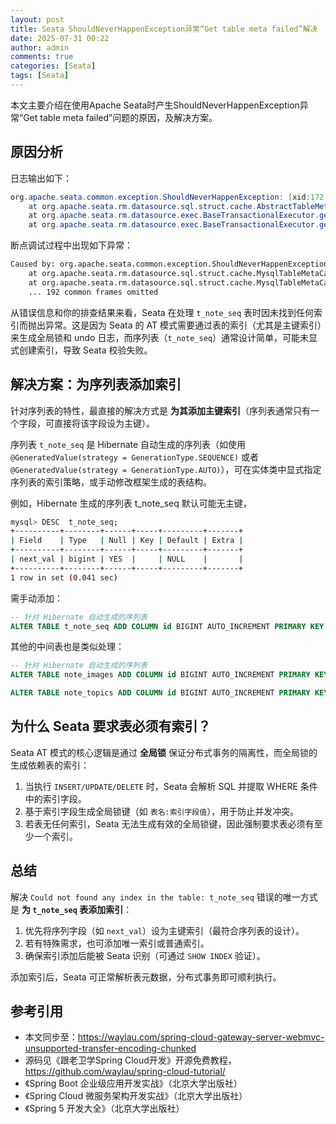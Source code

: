 ```yaml
---
layout: post
title: Seata ShouldNeverHappenException异常“Get table meta failed”解决
date: 2025-07-31 00:22
author: admin
comments: true
categories: [Seata]
tags: [Seata]
---
```


本文主要介绍在使用Apache Seata时产生ShouldNeverHappenException异常“Get table meta failed”问题的原因，及解决方案。

<!-- more -->


## 原因分析

日志输出如下：

```java
org.apache.seata.common.exception.ShouldNeverHappenException: [xid:172.28.192.1:8091:8872768934756659209] Get table meta failed, please check whether the table `t_note_seq` exists.
	at org.apache.seata.rm.datasource.sql.struct.cache.AbstractTableMetaCache.getTableMeta(AbstractTableMetaCache.java:77) ~[seata-all-2.1.0.jar:2.1.0]
	at org.apache.seata.rm.datasource.exec.BaseTransactionalExecutor.getTableMeta(BaseTransactionalExecutor.java:325) ~[seata-all-2.1.0.jar:2.1.0]
	at org.apache.seata.rm.datasource.exec.BaseTransactionalExecutor.getTableMeta(BaseTransactionalExecutor.java:310) ~[seata-all-2.1.0.jar:2.1.0]
```

断点调试过程中出现如下异常：

```bash
Caused by: org.apache.seata.common.exception.ShouldNeverHappenException: Could not found any index in the table: t_note_seq
	at org.apache.seata.rm.datasource.sql.struct.cache.MysqlTableMetaCache.resultSetMetaToSchema(MysqlTableMetaCache.java:186) ~[seata-all-2.1.0.jar:2.1.0]
	at org.apache.seata.rm.datasource.sql.struct.cache.MysqlTableMetaCache.fetchSchema(MysqlTableMetaCache.java:83) ~[seata-all-2.1.0.jar:2.1.0]
	... 192 common frames omitted
```



从错误信息和你的排查结果来看，Seata 在处理 `t_note_seq` 表时因未找到任何索引而抛出异常。这是因为 Seata 的 AT 模式需要通过表的索引（尤其是主键索引）来生成全局锁和 undo 日志，而序列表（`t_note_seq`）通常设计简单，可能未显式创建索引，导致 Seata 校验失败。





## 解决方案：为序列表添加索引

针对序列表的特性，最直接的解决方式是 **为其添加主键索引**（序列表通常只有一个字段，可直接将该字段设为主键）。

序列表 `t_note_seq` 是 Hibernate 自动生成的序列表（如使用 `@GeneratedValue(strategy = GenerationType.SEQUENCE)` 或者 `@GeneratedValue(strategy = GenerationType.AUTO)`），可在实体类中显式指定序列表的索引策略，或手动修改框架生成的表结构。

例如，Hibernate 生成的序列表 t_note_seq 默认可能无主键，


```bash
mysql> DESC  t_note_seq;
+----------+--------+------+-----+---------+-------+
| Field    | Type   | Null | Key | Default | Extra |
+----------+--------+------+-----+---------+-------+
| next_val | bigint | YES  |     | NULL    |       |
+----------+--------+------+-----+---------+-------+
1 row in set (0.041 sec)
```

需手动添加：

```sql
-- 针对 Hibernate 自动生成的序列表
ALTER TABLE t_note_seq ADD COLUMN id BIGINT AUTO_INCREMENT PRIMARY KEY; -- 新增主键列
```


其他的中间表也是类似处理：

```sql
-- 针对 Hibernate 自动生成的序列表
ALTER TABLE note_images ADD COLUMN id BIGINT AUTO_INCREMENT PRIMARY KEY; -- 新增主键列

ALTER TABLE note_topics ADD COLUMN id BIGINT AUTO_INCREMENT PRIMARY KEY; -- 新增主键列
```


## 为什么 Seata 要求表必须有索引？

Seata AT 模式的核心逻辑是通过 **全局锁** 保证分布式事务的隔离性，而全局锁的生成依赖表的索引：
1. 当执行 `INSERT/UPDATE/DELETE` 时，Seata 会解析 SQL 并提取 WHERE 条件中的索引字段。
2. 基于索引字段生成全局锁键（如 `表名:索引字段值`），用于防止并发冲突。
3. 若表无任何索引，Seata 无法生成有效的全局锁键，因此强制要求表必须有至少一个索引。


## 总结

解决 `Could not found any index in the table: t_note_seq` 错误的唯一方式是 **为 `t_note_seq` 表添加索引**：
1. 优先将序列字段（如 `next_val`）设为主键索引（最符合序列表的设计）。
2. 若有特殊需求，也可添加唯一索引或普通索引。
3. 确保索引添加后能被 Seata 识别（可通过 `SHOW INDEX` 验证）。

添加索引后，Seata 可正常解析表元数据，分布式事务即可顺利执行。


## 参考引用



* 本文同步至：<https://waylau.com/spring-cloud-gateway-server-webmvc-unsupported-transfer-encoding-chunked>
* 源码见《跟老卫学Spring Cloud开发》开源免费教程， <https://github.com/waylau/spring-cloud-tutorial/>
* 《Spring Boot 企业级应用开发实战》（北京大学出版社）
* 《Spring Cloud 微服务架构开发实战》（北京大学出版社）
* 《Spring 5 开发大全》（北京大学出版社）
